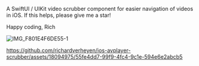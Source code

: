 A SwiftUI / UIKit video scrubber component for easier navigation of videos in iOS.
If this helps, please give me a star!

Happy coding,
Rich

![IMG_F801E4F6DE55-1](https://github.com/richardverheyen/ios-avplayer-scrubber/assets/18094975/57d1ebaa-aa91-470d-a654-085e403459e3)


https://github.com/richardverheyen/ios-avplayer-scrubber/assets/18094975/55fe4dd7-99f9-4fc4-9c1e-594e6e2abcb5

